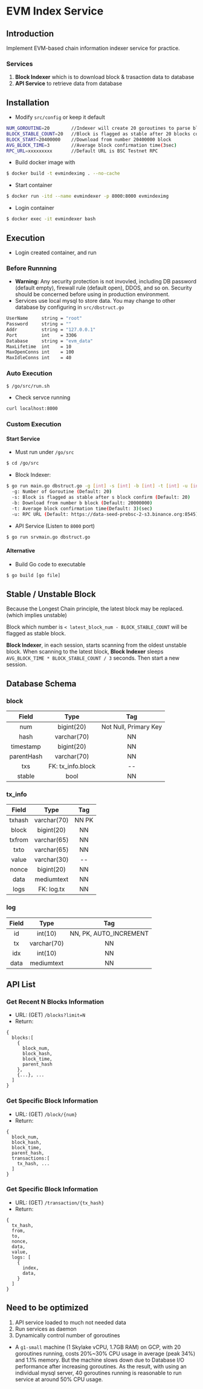 # EVM Index Service

## Introduction
Implement EVM-based chain information indexer service for practice.

### Services
1. **Block Indexer** which is to download block & trasaction data to database
1. **API Service** to retrieve data from database

## Installation
* Modify `src/config` or keep it default
```bash
NUM_GOROUTINE=20        //Indexer will create 20 goroutines to parse blocks
BLOCK_STABLE_COUNT=20   //Block is flagged as stable after 20 blocks confirm
BLOCK_START=20400000    //Download from number 20400000 block
AVG_BLOCK_TIME=3        //Average block confirmation time(3sec)
RPC_URL=xxxxxxxxx       //Default URL is BSC Testnet RPC
```
* Build docker image with
```bash
$ docker build -t evmindeximg . --no-cache
```

* Start container
```bash
$ docker run -itd --name evmindexer -p 8000:8000 evmindeximg
```

* Login container
```bash
$ docker exec -it evmindexer bash
```

## Execution
* Login created container, and run

### Before Runnning
* **Warning:** Any security protection is not invovled, including DB password (default empty), firewall rule (default open), DDOS, and so on. Security should be concerned before using in production environment.
* Services use local mysql to store data. You may change to other database by configuring in `src/dbstruct.go`
```bash
UserName     string = "root"
Password     string = ""
Addr         string = "127.0.0.1"
Port         int    = 3306
Database     string = "evm_data"
MaxLifetime  int    = 10
MaxOpenConns int    = 100
MaxIdleConns int    = 40
```

### Auto Execution
```bash
$ /go/src/run.sh
```
* Check servce running
```bash
curl localhost:8000
```

### Custom Execution
#### Start Service
  * Must run under `/go/src`
  ```bash
  $ cd /go/src
  ```
  * Block Indexer:
  ```bash
  $ go run main.go dbstruct.go -g [int] -s [int] -b [int] -t [int] -u [int]
    -g: Number of Goroutine (Default: 20)
    -s: Block is flagged as stable after s block confirm (Default: 20)
    -b: Download from number b block (Default: 20000000)
    -t: Average block confirmation time(Default: 3)(sec)
    -u: RPC URL (Default: https://data-seed-prebsc-2-s3.binance.org:8545)
  ```
  * API Service (Listen to `8000` port)
  ```bash
  $ go run srvmain.go dbstruct.go
  ```

#### Alternative
  * Build Go code to executable
  ```bash
  $ go build [go file]
  ```

## Stable / Unstable Block
  Because the Longest Chain principle, the latest block may be replaced. (which implies unstable)

  Block which number is `< latest_block_num - BLOCK_STABLE_COUNT` will be flagged as stable block.

  **Block Indexer**, in each session, starts scanning from the oldest unstable block. When scanning to the latest block, **Block Indexer** sleeps `AVG_BLOCK_TIME * BLOCK_STABLE_COUNT / 3` seconds.
  Then start a new session.

## Database Schema
### block

| Field | Type | Tag |
| :----: | :----: | :----: |
| num | bigint(20) | Not Null, Primary Key |
| hash | varchar(70) | NN |
| timestamp | bigint(20) | NN |
| parentHash | varchar(70) | NN |
| txs | FK: tx_info.block | -- |
| stable | bool | NN |

### tx_info

| Field | Type | Tag |
| :----: | :----: | :----: |
| txhash | varchar(70) | NN PK |
| block | bigint(20) | NN |
| txfrom | varchar(65) | NN |
| txto | varchar(65) | NN |
| value | varchar(30) | -- |
| nonce | bigint(20) | NN |
| data | mediumtext | NN |
| logs | FK: log.tx | NN |

### log

| Field | Type | Tag |
| :----: | :----: | :----: |
| id | int(10) | NN, PK, AUTO_INCREMENT |
| tx | varchar(70) | NN |
| idx | int(10) | NN |
| data | mediumtext | NN |

## API List

### Get Recent N Blocks Information
  * URL: (GET) `/blocks?limit=N`
  * Return:
```
{
  blocks:[
    {
      block_num,
      block_hash,
      block_time,
      parent_hash
    },
    {...}, ... 
  ]
}
```
### Get Specific Block Information
  * URL: (GET) `/block/{num}`
  * Return:
```
{
  block_num,
  block_hash,
  block_time,
  parent_hash,
  transactions:[
    tx_hash, ...
  ]
}
```
### Get Specific Block Information
  * URL: (GET) `/transaction/{tx_hash}`
  * Return:
```
{
  tx_hash,
  from,
  to,
  nonce,
  data,
  value,
  logs: [
    {
      index,
      data,
    }
  ]
}
```

## Need to be optimized
1. API service loaded to much not needed data
1. Run services as daemon
1. Dynamically control number of goroutines
* A `g1-small` machine (1 Skylake vCPU, 1.7GB RAM) on GCP, with 20 goroutines running, costs 20%~30% CPU usage in average (peak 34%) and 1.1% memory. But the machine slows down due to Database I/O performance after increasing goroutines. As the result, with using an individual mysql server, 40 goroutines running is reasonable to run service at around 50% CPU usage.
